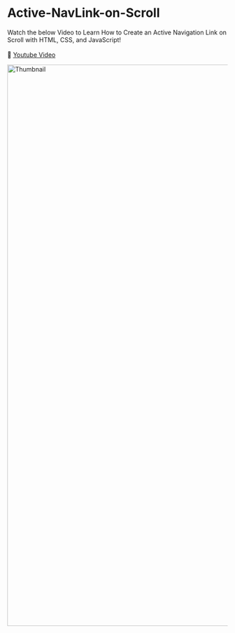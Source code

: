 # Active-NavLink-on-Scroll

Watch the below Video to Learn How to Create an Active Navigation Link on Scroll with HTML, CSS, and JavaScript!
<br/>
<br/>
🔗 [Youtube Video](https://youtu.be/SX9hH_YvNBE "Youtube Video")
<br/>

<img width="1280" alt="Thumbnail" src="https://github.com/user-attachments/assets/3de38ea7-fc00-41e5-9e7b-3f68c23066e1" />

